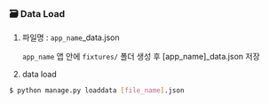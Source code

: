 ### :card_file_box: Data Load



1.  파일명 : `app_name`_data.json 

    `app_name` 앱 안에 `fixtures/` 폴더 생성 후 [app_name]_data.json 저장

    

2.  data load

```bash
$ python manage.py loaddata [file_name].json
```

